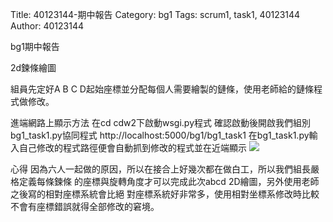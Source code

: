 Title: 40123144-期中報告
Category: bg1
Tags: scrum1, task1, 40123144
Author: 40123144

bg1期中報告
<!-- PELICAN_END_SUMMARY -->
2d鍊條繪圖

組員先定好A B C D起始座標並分配每個人需要繪製的鏈條，使用老師給的鏈條程式做修改。

進端網路上顯示方法
在cd cdw2下啟動wsgi.py程式
確認啟動後開啟我們組別bg1_task1.py協同程式 http://localhost:5000/bg1/bg1_task1
在bg1_task1.py輸入自己修改的程式路徑便會自動抓到修改的程式並在近端顯示
<img src="./../files/bg1/1.png">

心得
因為六人一起做的原因，所以在接合上好幾次都在做白工，所以我們組長嚴格定義每條鍊條
的座標與旋轉角度才可以完成此次abcd 2D繪圖，另外使用老師之後寫的相對座標系統會比絕
對座標系統好非常多，使用相對坐標系修改時比較不會有座標錯誤就得全部修改的窘境。


